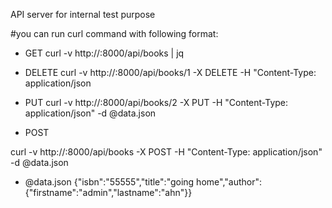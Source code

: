 API server for internal test purpose

#you can run curl command with following format:

- GET
curl -v http://<IP>:8000/api/books | jq 

- DELETE
curl -v http://<IP>:8000/api/books/1 -X DELETE -H "Content-Type: application/json

- PUT
curl -v http://<IP>:8000/api/books/2 -X PUT -H "Content-Type: application/json" -d @data.json

- POST

curl -v http://<IP>:8000/api/books -X POST -H "Content-Type: application/json" -d @data.json

- @data.json
{"isbn":"55555","title":"going home","author":{"firstname":"admin","lastname":"ahn"}}
